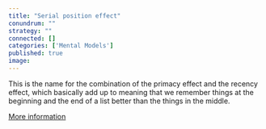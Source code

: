 ```yaml
---
title: "Serial position effect"
conundrum: ""
strategy: ""
connected: []
categories: ['Mental Models']
published: true
image: 
---
```


This is the name for the combination of the primacy effect and the recency effect, which basically add up to meaning that we remember things at the beginning and the end of a list better than the things in the middle.

[More information](https://en.wikipedia.org/wiki/Serial_position_effect)


